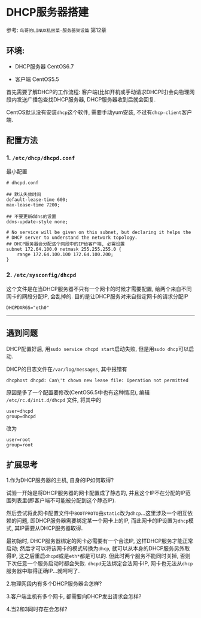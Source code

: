# DHCP服务器搭建

参考: `鸟哥的LINUX私房菜-服务器架设篇` 第12章

## 环境:

- DHCP服务器 CentOS6.7

- 客户端 CentOS5.5

首先需要了解DHCP的工作流程: 客户端(比如开机或手动请求DHCP时)会向物理网段内发送广播包查找DHCP服务器, DHCP服务器收到后就会回复.

CentOS默认没有安装`dhcp`这个软件, 需要手动yum安装, 不过有`dhcp-client`客户端.

## 配置方法

### 1. `/etc/dhcp/dhcpd.conf`

最小配置

```shell
# dhcpd.conf

## 默认失效时间
default-lease-time 600;
max-lease-time 7200;

## 不要更新ddns的设置
ddns-update-style none;

# No service will be given on this subnet, but declaring it helps the
# DHCP server to understand the network topology.
## DHCP服务器会分配这个网段中的IP给客户端, 必需设置
subnet 172.64.100.0 netmask 255.255.255.0 {
    range 172.64.100.100 172.64.100.200;
}

```

### 2. `/etc/sysconfig/dhcpd`

这个文件是在当DHCP服务器不只有一个网卡的时候才需要配置, 给两个来自不同网卡的网段分配IP, 会乱掉的. 目的是让DHCP服务对来自指定网卡的请求分配IP

```shell
DHCPDARGS="eth0"
```

------

## 遇到问题

DHCP配置好后, 用`sudo service dhcpd start`启动失败, 但是用`sudo dhcp`可以启动.

DHCP的日志文件在`/var/log/messages`, 其中报错有

```shell
dhcphost dhcpd: Can\'t chown new lease file: Operation not permitted
```

原因是多了一个配置要修改(CentOS6.5中也有这种情况), 编辑 `/etc/rc.d/init.d/dhcpd` 文件, 将其中的

```shell
user=dhcpd
group=dhcpd
```

改为

```shell
user=root
group=root
```

## 扩展思考

1.作为DHCP服务器的主机, 自身的IP如何取得?

试验一开始是将DHCP服务器的网卡配置成了静态的, 并且这个IP不在分配的IP范围列表里(即客户端不可能被分配到这个静态IP).

然后尝试将此网卡配置文件中`BOOTPROTO`由`static`改为`dhcp`...这里涉及一个相互依赖的问题, 即DHCP服务器需要绑定某一个网卡上的IP, 而此网卡的IP设置为`dhcp`模式, 其IP需要从DHCP服务器取得.

最初始时, DHCP服务器绑定的网卡必需要有一个合法IP, 这样DHCP服务才能正常启动; 然后才可以将该网卡的模式转换为`dhcp`, 就可以从本身的DHCP服务另外取得IP, 这之后重启`dhcpd`或是`eth*`都是可以的. 但此时两个服务不能同时关掉, 否则下次任意一个服务启动时都会失败. `dhcpd`无法绑定合法网卡IP, 网卡也无法从`dhcp`服务器中取得正确IP...就呵呵了.

2.物理网段内有多个DHCP服务器会怎样?

3.客户端主机有多个网卡, 都需要向DHCP发出请求会怎样?

4.当2和3同时存在会怎样?
